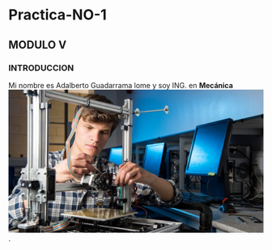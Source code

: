 # Practica-NO-1
## MODULO V 
### INTRODUCCION 
Mi nombre es Adalberto Guadarrama lome y soy ING. en **Mecánica**
![.](https://github.com/AdalGuadarrama/Practica-NO-1/blob/main/ing%20mecanico.jpg).
